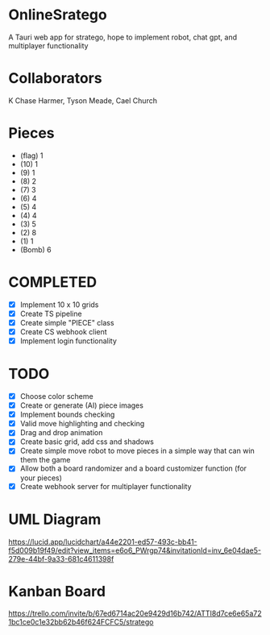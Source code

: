 # OnlineSratego
A Tauri web app for stratego, hope to implement robot, chat gpt, and multiplayer functionality

# Collaborators
K Chase Harmer, Tyson Meade, Cael Church

# Pieces
- (flag) 1
- (10) 1
- (9) 1
- (8) 2
- (7) 3
- (6) 4
- (5) 4
- (4) 4
- (3) 5
- (2) 8
- (1) 1
- (Bomb) 6

# COMPLETED
- [x] Implement 10 x 10 grids
- [x] Create TS pipeline
- [x] Create simple "PIECE" class
- [x] Create CS webhook client
- [x] Implement login functionality

# TODO
- [x] Choose color scheme
- [x] Create or generate (AI) piece images
- [x] Implement bounds checking
- [x] Valid move highlighting and checking
- [x] Drag and drop animation
- [x] Create basic grid, add css and shadows
- [x] Create simple move robot to move pieces in a simple way that can win them the game
- [x] Allow both a board randomizer and a board customizer function (for your pieces)
- [x] Create webhook server for multiplayer functionality

# UML Diagram
https://lucid.app/lucidchart/a44e2201-ed57-493c-bb41-f5d009b19f49/edit?view_items=e6o6_PWrgp74&invitationId=inv_6e04dae5-279e-44bf-9a33-681c4611398f

# Kanban Board
https://trello.com/invite/b/67ed6714ac20e9429d16b742/ATTI8d7ce6e65a721bc1ce0c1e32bb62b46f624FCFC5/stratego